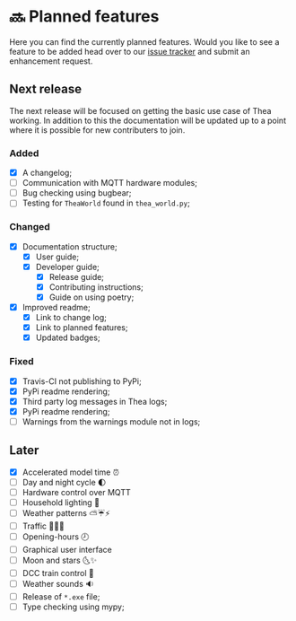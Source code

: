 # 🔜 Planned features

Here you can find the currently planned features. Would you like to 
see a feature to be added head over to our 
[issue tracker](https://github.com/mikevansighem/thea/issues)
and submit an enhancement request.

## Next release

The next release will be focused on getting the basic use case of 
Thea working. In addition to this the documentation will be updated
up to a point where it is possible for new contributers to join.

### Added

-   [x] A changelog;
-   [ ] Communication with MQTT hardware modules;
-   [ ] Bug checking using bugbear;
-   [ ] Testing for `TheaWorld` found in `thea_world.py`;

### Changed

-   [x] Documentation structure;
    -   [x] User guide;
    -   [x] Developer guide;
        -   [x] Release guide;
        -   [x] Contributing instructions;
        -   [x] Guide on using poetry;
- [x] Improved readme;
    -   [x] Link to change log;
    -   [x] Link to planned features;
    -   [x] Updated badges;

### Fixed

-   [x] Travis-CI not publishing to PyPi;
-   [x] PyPi readme rendering;
-   [x] Third party log messages in Thea logs;
-   [x] PyPi readme rendering;
-   [ ] Warnings from the warnings module not in logs;

## Later

-   [x] Accelerated model time ⏰
-   [ ] Day and night cycle 🌓
-   [ ] Hardware control over MQTT
-   [ ] Household lighting 🏡
-   [ ] Weather patterns ⛅️☔⚡️
-   [ ] Traffic 🚗🚕🚌
-   [ ] Opening-hours 🕗
-   [ ] Graphical user interface
-   [ ] Moon and stars 🌜✨
-   [ ] DCC train control 🚂
-   [ ] Weather sounds 🔉
-   [ ] Release of `*.exe` file;
-   [ ] Type checking using mypy;
